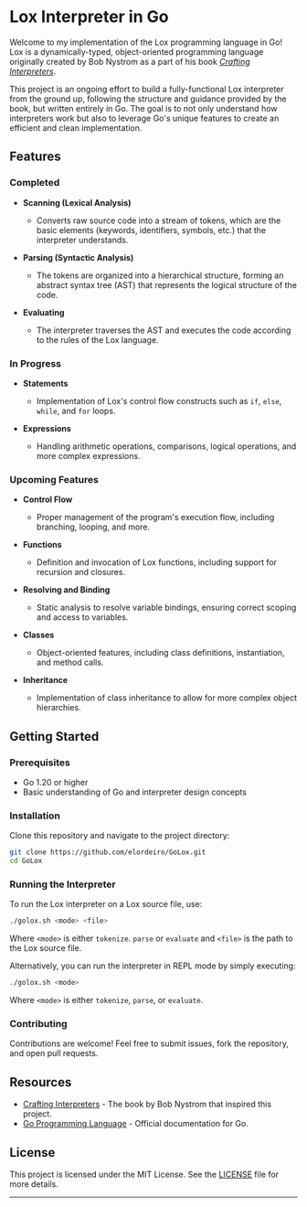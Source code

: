 # Lox Interpreter in Go

Welcome to my implementation of the Lox programming language in Go! Lox is a dynamically-typed, object-oriented programming language originally created by Bob Nystrom as a part of his book [_Crafting Interpreters_](https://craftinginterpreters.com).

This project is an ongoing effort to build a fully-functional Lox interpreter from the ground up, following the structure and guidance provided by the book, but written entirely in Go. The goal is to not only understand how interpreters work but also to leverage Go's unique features to create an efficient and clean implementation.

## Features

### Completed

-   **Scanning (Lexical Analysis)**

    -   Converts raw source code into a stream of tokens, which are the basic elements (keywords, identifiers, symbols, etc.) that the interpreter understands.

-   **Parsing (Syntactic Analysis)**
    -   The tokens are organized into a hierarchical structure, forming an abstract syntax tree (AST) that represents the logical structure of the code.
-   **Evaluating**
    -   The interpreter traverses the AST and executes the code according to the rules of the Lox language.

### In Progress

-   **Statements**
    -   Implementation of Lox's control flow constructs such as `if`, `else`, `while`, and `for` loops.
-   **Expressions**

    -   Handling arithmetic operations, comparisons, logical operations, and more complex expressions.

### Upcoming Features

-   **Control Flow**

    -   Proper management of the program's execution flow, including branching, looping, and more.

-   **Functions**
    -   Definition and invocation of Lox functions, including support for recursion and closures.
-   **Resolving and Binding**

    -   Static analysis to resolve variable bindings, ensuring correct scoping and access to variables.

-   **Classes**

    -   Object-oriented features, including class definitions, instantiation, and method calls.

-   **Inheritance**
    -   Implementation of class inheritance to allow for more complex object hierarchies.

## Getting Started

### Prerequisites

-   Go 1.20 or higher
-   Basic understanding of Go and interpreter design concepts

### Installation

Clone this repository and navigate to the project directory:

```bash
git clone https://github.com/elordeiro/GoLox.git
cd GoLox
```

### Running the Interpreter

To run the Lox interpreter on a Lox source file, use:

```bash
./golox.sh <mode> <file>
```

Where `<mode>` is either `tokenize`. `parse` or `evaluate` and `<file>` is the path to the Lox source file.

Alternatively, you can run the interpreter in REPL mode by simply executing:

```bash
./golox.sh <mode>
```

Where `<mode>` is either `tokenize`, `parse`, or `evaluate`.

### Contributing

Contributions are welcome! Feel free to submit issues, fork the repository, and open pull requests.

## Resources

-   [Crafting Interpreters](https://craftinginterpreters.com) - The book by Bob Nystrom that inspired this project.
-   [Go Programming Language](https://golang.org) - Official documentation for Go.

## License

This project is licensed under the MIT License. See the [LICENSE](LICENSE) file for more details.

---
